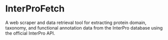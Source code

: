 # InterProFetch
A web scraper and data retrieval tool for extracting protein domain, taxonomy, and functional annotation data from the InterPro database using the official InterPro API.
